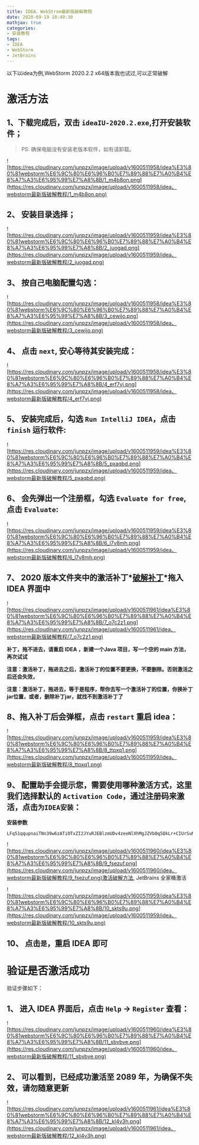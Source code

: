 ```yaml
---
title: IDEA、WebStrom最新版破解教程
date: 2020-09-19 18:49:30
mathjax: true
categories:
- 安装教程
tags:
- IDEA
- WebStorm
- JetBrains
---
```


以下以idea为例,WebStorm 2020.2.2 x64版本我也试过,可以正常破解

<!-- less-->

# 激活方法

## 1、下载完成后，双击 `ideaIU-2020.2.exe`,打开安装软件；

> PS: 确保电脑没有安装老版本软件，如有请卸载。

![https://res.cloudinary.com/junpzx/image/upload/v1600511958/idea%E3%80%81webstorm%E6%9C%80%E6%96%B0%E7%89%88%E7%A0%B4%E8%A7%A3%E6%95%99%E7%A8%8B/1_m4b8on.png](https://res.cloudinary.com/junpzx/image/upload/v1600511958/idea、webstorm最新版破解教程/1_m4b8on.png)

 

## **2、** 安装目录选择；

![https://res.cloudinary.com/junpzx/image/upload/v1600511959/idea%E3%80%81webstorm%E6%9C%80%E6%96%B0%E7%89%88%E7%A0%B4%E8%A7%A3%E6%95%99%E7%A8%8B/2_juogad.png](https://res.cloudinary.com/junpzx/image/upload/v1600511959/idea、webstorm最新版破解教程/2_juogad.png)

 

## **3、** 按自己电脑配置勾选：

![https://res.cloudinary.com/junpzx/image/upload/v1600511958/idea%E3%80%81webstorm%E6%9C%80%E6%96%B0%E7%89%88%E7%A0%B4%E8%A7%A3%E6%95%99%E7%A8%8B/3_cewijo.png](https://res.cloudinary.com/junpzx/image/upload/v1600511958/idea、webstorm最新版破解教程/3_cewijo.png)

 

## **4、** 点击 `next`, 安心等待其安装完成：

![https://res.cloudinary.com/junpzx/image/upload/v1600511958/idea%E3%80%81webstorm%E6%9C%80%E6%96%B0%E7%89%88%E7%A0%B4%E8%A7%A3%E6%95%99%E7%A8%8B/4_erf7vj.png](https://res.cloudinary.com/junpzx/image/upload/v1600511958/idea、webstorm最新版破解教程/4_erf7vj.png)

 

## **5、** 安装完成后，勾选 `Run IntelliJ IDEA`，点击 `finish` 运行软件:

![https://res.cloudinary.com/junpzx/image/upload/v1600511959/idea%E3%80%81webstorm%E6%9C%80%E6%96%B0%E7%89%88%E7%A0%B4%E8%A7%A3%E6%95%99%E7%A8%8B/5_pxaqbd.png](https://res.cloudinary.com/junpzx/image/upload/v1600511959/idea、webstorm最新版破解教程/5_pxaqbd.png)

 

## **6、** 会先弹出一个注册框，勾选 `Evaluate for free`, 点击 `Evaluate`:

![https://res.cloudinary.com/junpzx/image/upload/v1600511959/idea%E3%80%81webstorm%E6%9C%80%E6%96%B0%E7%89%88%E7%A0%B4%E8%A7%A3%E6%95%99%E7%A8%8B/6_l7v8mh.png](https://res.cloudinary.com/junpzx/image/upload/v1600511959/idea、webstorm最新版破解教程/6_l7v8mh.png)

 

## **7、** 2020 版本文件夹中的激活补丁*<a href="https://api.cloudinary.com/v1_1/junpzx/raw/download?api_key=926984447943426&attachment=true&audit_context=eyJhY3Rvcl90eXBlIjoidXNlciIsImFjdG9yX2lkIjoiNGEzYTQ5NjllNDExM2U2ZmIyOWYzYTk5ZGQ2ZDE0MmMiLCJ1c2VyX2V4dGVybmFsX2lkIjoiYmQ0ZTQ4MzNhODVlOGYxZmEzNDM4MGUyMTkwMWExIiwidXNlcl9jdXN0b21faWQiOiJqdW5wenhAMTYzLmNvbSIsImNvbXBvbmVudCI6ImNvbnNvbGUifQ%3D%3D&public_id=idea%E3%80%81webstorm%E6%9C%80%E6%96%B0%E7%89%88%E7%A0%B4%E8%A7%A3%E6%95%99%E7%A8%8B%2Fjetbrains-agent_lcbbnb.zip&signature=c996e1fd172879b3e20d03af99b186ee31587245&target_filename=jetbrains-agent_lcbbnb.zip&timestamp=1600513199&type=upload">破解补丁</a>*拖入IDEA 界面中

![https://res.cloudinary.com/junpzx/image/upload/v1600511961/idea%E3%80%81webstorm%E6%9C%80%E6%96%B0%E7%89%88%E7%A0%B4%E8%A7%A3%E6%95%99%E7%A8%8B/7_o7c2z1.png](https://res.cloudinary.com/junpzx/image/upload/v1600511961/idea、webstorm最新版破解教程/7_o7c2z1.png)

 **补丁，拖不进去，请重启 IDEA ，新建一个Java 项目，写一个空的 main 方法，再次试试**

 **注意：激活补丁，拖进去之后，激活补丁的位置不要更换，不要删除。否则激活之后还会失效，**

 **注意：激活补丁，拖进去，等于是程序，帮你去写一个激活补丁的位置，你换补丁jar位置，或者，删除补丁jar，就找不到激活补丁了**



## 8、拖入补丁后会弹框，点击 `restart` 重启 **idea**：

![https://res.cloudinary.com/junpzx/image/upload/v1600511959/idea%E3%80%81webstorm%E6%9C%80%E6%96%B0%E7%89%88%E7%A0%B4%E8%A7%A3%E6%95%99%E7%A8%8B/8_ttpxq1.png](https://res.cloudinary.com/junpzx/image/upload/v1600511959/idea、webstorm最新版破解教程/8_ttpxq1.png)

 

## 9、 配置助手会提示您，需要使用哪种激活方式，这里我们选择默认的 `Activation Code`，通过注册码来激活，点击`为IDEA安装`：

 

**安装参数**

```
LFq51qqupnaiTNn39w6zATiOTxZI2JYuRJEBlzmUDv4zeeNlXhMgJZVb0q5QkLr+CIUrSuNB7ucifrGXawLB4qswPOXYG7+ItDNUR/9UkLTUWlnHLX07hnR1USOrWIjTmbytcIKEdaI6x0RskyotuItj84xxoSBP/iRBW2EHpOc
```

![https://res.cloudinary.com/junpzx/image/upload/v1600511960/idea%E3%80%81webstorm%E6%9C%80%E6%96%B0%E7%89%88%E7%A0%B4%E8%A7%A3%E6%95%99%E7%A8%8B/9_fsezuf.png](https://res.cloudinary.com/junpzx/image/upload/v1600511960/idea、webstorm最新版破解教程/9_fsezuf.png)激活破解方法, JetBrains 全家桶激活

![https://res.cloudinary.com/junpzx/image/upload/v1600511959/idea%E3%80%81webstorm%E6%9C%80%E6%96%B0%E7%89%88%E7%A0%B4%E8%A7%A3%E6%95%99%E7%A8%8B/10_skts9u.png](https://res.cloudinary.com/junpzx/image/upload/v1600511959/idea、webstorm最新版破解教程/10_skts9u.png)

## **10、** 点击`是`，重启 **IDEA** 即可

 

# 验证是否激活成功

验证步骤如下：

## **1、** 进入 **IDEA** 界面后，点击 `Help` -> `Register` 查看：

![https://res.cloudinary.com/junpzx/image/upload/v1600511960/idea%E3%80%81webstorm%E6%9C%80%E6%96%B0%E7%89%88%E7%A0%B4%E8%A7%A3%E6%95%99%E7%A8%8B/11_sbvbve.png](https://res.cloudinary.com/junpzx/image/upload/v1600511960/idea、webstorm最新版破解教程/11_sbvbve.png)

 

## **2、** 可以看到，已经成功激活至 2089 年，为确保不失效，请勿随意更新

![https://res.cloudinary.com/junpzx/image/upload/v1600511961/idea%E3%80%81webstorm%E6%9C%80%E6%96%B0%E7%89%88%E7%A0%B4%E8%A7%A3%E6%95%99%E7%A8%8B/12_kl4v3h.png](https://res.cloudinary.com/junpzx/image/upload/v1600511961/idea、webstorm最新版破解教程/12_kl4v3h.png)